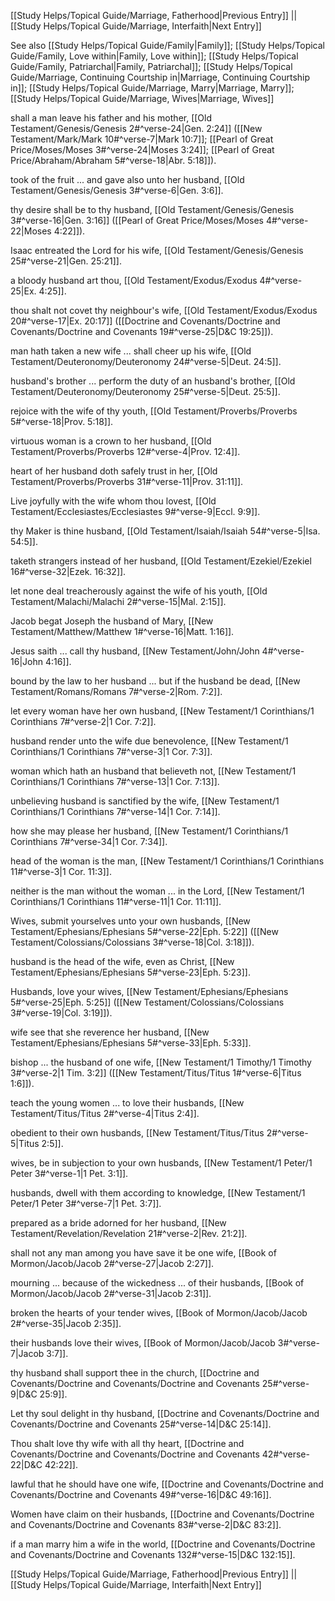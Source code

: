 [[Study Helps/Topical Guide/Marriage, Fatherhood|Previous Entry]]  ||  [[Study Helps/Topical Guide/Marriage, Interfaith|Next Entry]]

 See also [[Study Helps/Topical Guide/Family|Family]]; [[Study Helps/Topical Guide/Family, Love within|Family, Love within]]; [[Study Helps/Topical Guide/Family, Patriarchal|Family, Patriarchal]]; [[Study Helps/Topical Guide/Marriage, Continuing Courtship in|Marriage, Continuing Courtship in]]; [[Study Helps/Topical Guide/Marriage, Marry|Marriage, Marry]]; [[Study Helps/Topical Guide/Marriage, Wives|Marriage, Wives]]

 shall a man leave his father and his mother, [[Old Testament/Genesis/Genesis 2#^verse-24|Gen. 2:24]] ([[New Testament/Mark/Mark 10#^verse-7|Mark 10:7]]; [[Pearl of Great Price/Moses/Moses 3#^verse-24|Moses 3:24]]; [[Pearl of Great Price/Abraham/Abraham 5#^verse-18|Abr. 5:18]]).

 took of the fruit ... and gave also unto her husband, [[Old Testament/Genesis/Genesis 3#^verse-6|Gen. 3:6]].

 thy desire shall be to thy husband, [[Old Testament/Genesis/Genesis 3#^verse-16|Gen. 3:16]] ([[Pearl of Great Price/Moses/Moses 4#^verse-22|Moses 4:22]]).

 Isaac entreated the Lord for his wife, [[Old Testament/Genesis/Genesis 25#^verse-21|Gen. 25:21]].

 a bloody husband art thou, [[Old Testament/Exodus/Exodus 4#^verse-25|Ex. 4:25]].

 thou shalt not covet thy neighbour's wife, [[Old Testament/Exodus/Exodus 20#^verse-17|Ex. 20:17]] ([[Doctrine and Covenants/Doctrine and Covenants/Doctrine and Covenants 19#^verse-25|D&C 19:25]]).

 man hath taken a new wife ... shall cheer up his wife, [[Old Testament/Deuteronomy/Deuteronomy 24#^verse-5|Deut. 24:5]].

 husband's brother ... perform the duty of an husband's brother, [[Old Testament/Deuteronomy/Deuteronomy 25#^verse-5|Deut. 25:5]].

 rejoice with the wife of thy youth, [[Old Testament/Proverbs/Proverbs 5#^verse-18|Prov. 5:18]].

 virtuous woman is a crown to her husband, [[Old Testament/Proverbs/Proverbs 12#^verse-4|Prov. 12:4]].

 heart of her husband doth safely trust in her, [[Old Testament/Proverbs/Proverbs 31#^verse-11|Prov. 31:11]].

 Live joyfully with the wife whom thou lovest, [[Old Testament/Ecclesiastes/Ecclesiastes 9#^verse-9|Eccl. 9:9]].

 thy Maker is thine husband, [[Old Testament/Isaiah/Isaiah 54#^verse-5|Isa. 54:5]].

 taketh strangers instead of her husband, [[Old Testament/Ezekiel/Ezekiel 16#^verse-32|Ezek. 16:32]].

 let none deal treacherously against the wife of his youth, [[Old Testament/Malachi/Malachi 2#^verse-15|Mal. 2:15]].

 Jacob begat Joseph the husband of Mary, [[New Testament/Matthew/Matthew 1#^verse-16|Matt. 1:16]].

 Jesus saith ... call thy husband, [[New Testament/John/John 4#^verse-16|John 4:16]].

 bound by the law to her husband ... but if the husband be dead, [[New Testament/Romans/Romans 7#^verse-2|Rom. 7:2]].

 let every woman have her own husband, [[New Testament/1 Corinthians/1 Corinthians 7#^verse-2|1 Cor. 7:2]].

 husband render unto the wife due benevolence, [[New Testament/1 Corinthians/1 Corinthians 7#^verse-3|1 Cor. 7:3]].

 woman which hath an husband that believeth not, [[New Testament/1 Corinthians/1 Corinthians 7#^verse-13|1 Cor. 7:13]].

 unbelieving husband is sanctified by the wife, [[New Testament/1 Corinthians/1 Corinthians 7#^verse-14|1 Cor. 7:14]].

 how she may please her husband, [[New Testament/1 Corinthians/1 Corinthians 7#^verse-34|1 Cor. 7:34]].

 head of the woman is the man, [[New Testament/1 Corinthians/1 Corinthians 11#^verse-3|1 Cor. 11:3]].

 neither is the man without the woman ... in the Lord, [[New Testament/1 Corinthians/1 Corinthians 11#^verse-11|1 Cor. 11:11]].

 Wives, submit yourselves unto your own husbands, [[New Testament/Ephesians/Ephesians 5#^verse-22|Eph. 5:22]] ([[New Testament/Colossians/Colossians 3#^verse-18|Col. 3:18]]).

 husband is the head of the wife, even as Christ, [[New Testament/Ephesians/Ephesians 5#^verse-23|Eph. 5:23]].

 Husbands, love your wives, [[New Testament/Ephesians/Ephesians 5#^verse-25|Eph. 5:25]] ([[New Testament/Colossians/Colossians 3#^verse-19|Col. 3:19]]).

 wife see that she reverence her husband, [[New Testament/Ephesians/Ephesians 5#^verse-33|Eph. 5:33]].

 bishop ... the husband of one wife, [[New Testament/1 Timothy/1 Timothy 3#^verse-2|1 Tim. 3:2]] ([[New Testament/Titus/Titus 1#^verse-6|Titus 1:6]]).

 teach the young women ... to love their husbands, [[New Testament/Titus/Titus 2#^verse-4|Titus 2:4]].

 obedient to their own husbands, [[New Testament/Titus/Titus 2#^verse-5|Titus 2:5]].

 wives, be in subjection to your own husbands, [[New Testament/1 Peter/1 Peter 3#^verse-1|1 Pet. 3:1]].

 husbands, dwell with them according to knowledge, [[New Testament/1 Peter/1 Peter 3#^verse-7|1 Pet. 3:7]].

 prepared as a bride adorned for her husband, [[New Testament/Revelation/Revelation 21#^verse-2|Rev. 21:2]].

 shall not any man among you have save it be one wife, [[Book of Mormon/Jacob/Jacob 2#^verse-27|Jacob 2:27]].

 mourning ... because of the wickedness ... of their husbands, [[Book of Mormon/Jacob/Jacob 2#^verse-31|Jacob 2:31]].

 broken the hearts of your tender wives, [[Book of Mormon/Jacob/Jacob 2#^verse-35|Jacob 2:35]].

 their husbands love their wives, [[Book of Mormon/Jacob/Jacob 3#^verse-7|Jacob 3:7]].

 thy husband shall support thee in the church, [[Doctrine and Covenants/Doctrine and Covenants/Doctrine and Covenants 25#^verse-9|D&C 25:9]].

 Let thy soul delight in thy husband, [[Doctrine and Covenants/Doctrine and Covenants/Doctrine and Covenants 25#^verse-14|D&C 25:14]].

 Thou shalt love thy wife with all thy heart, [[Doctrine and Covenants/Doctrine and Covenants/Doctrine and Covenants 42#^verse-22|D&C 42:22]].

 lawful that he should have one wife, [[Doctrine and Covenants/Doctrine and Covenants/Doctrine and Covenants 49#^verse-16|D&C 49:16]].

 Women have claim on their husbands, [[Doctrine and Covenants/Doctrine and Covenants/Doctrine and Covenants 83#^verse-2|D&C 83:2]].

 if a man marry him a wife in the world, [[Doctrine and Covenants/Doctrine and Covenants/Doctrine and Covenants 132#^verse-15|D&C 132:15]].

[[Study Helps/Topical Guide/Marriage, Fatherhood|Previous Entry]]  ||  [[Study Helps/Topical Guide/Marriage, Interfaith|Next Entry]]